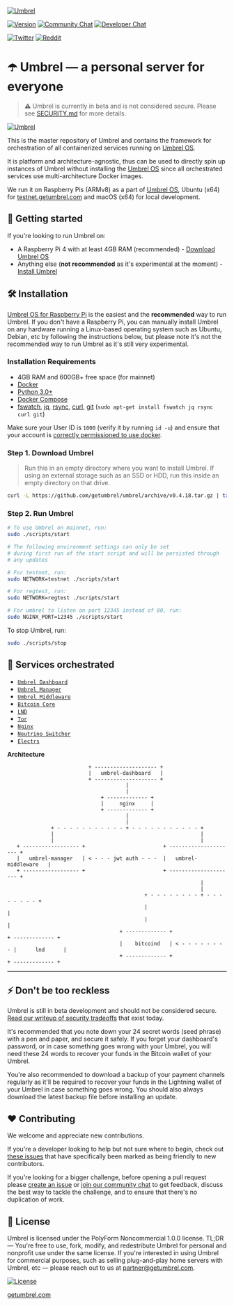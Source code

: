[![Umbrel](https://static.getumbrel.com/github/github-banner-umbrel.svg)](https://github.com/getumbrel/umbrel)

[![Version](https://img.shields.io/github/v/release/getumbrel/umbrel?color=%235351FB&label=version)](https://github.com/getumbrel/umbrel/releases)
[![Community Chat](https://img.shields.io/badge/community%20chat-telegram-%235351FB)](https://t.me/getumbrel)
[![Developer Chat](https://img.shields.io/badge/dev%20chat-keybase-%235351FB)](https://keybase.io/team/getumbrel)

[![Twitter](https://img.shields.io/twitter/follow/getumbrel?style=social)](https://twitter.com/getumbrel)
[![Reddit](https://img.shields.io/reddit/subreddit-subscribers/getumbrel?label=Subscribe%20%2Fr%2Fgetumbrel&style=social)](https://reddit.com/r/getumbrel)

# ☂️ Umbrel — a personal server for everyone
> ⚠️ Umbrel is currently in beta and is not considered secure. Please see [SECURITY.md](SECURITY.md) for more details.

[![Umbrel](https://static.getumbrel.com/github/umbrel-github-hero.png)](https://getumbrel.com)

This is the master repository of Umbrel and contains the framework for orchestration of all containerized services running on [Umbrel OS](https://github.com/getumbrel/umbrel-os).

It is platform and architecture-agnostic, thus can be used to directly spin up instances of Umbrel without installing the [Umbrel OS](https://github.com/getumbrel/umbrel-os) since all orchestrated services use multi-architecture Docker images.

We run it on Raspberry Pis (ARMv8) as a part of [Umbrel OS](https://github.com/getumbrel/umbrel-os), Ubuntu (x64) for [testnet.getumbrel.com](https://testnet.getumbrel.com) and macOS (x64) for local development.

## 🚀 Getting started

If you're looking to run Umbrel on:

- A Raspberry Pi 4 with at least 4GB RAM (recommended) - [Download Umbrel OS](https://github.com/getumbrel/umbrel-os)
- Anything else (**not recommended** as it's experimental at the moment) - [Install Umbrel](#-installation)

## 🛠 Installation

[Umbrel OS for Raspberry Pi](https://github.com/getumbrel/umbrel-os) is the easiest and the **recommended** way to run Umbrel. If you don't have a Raspberry Pi, you can manually install Umbrel on any hardware running a Linux-based operating system such as Ubuntu, Debian, etc by following the instructions below, but please note it's not the recommended way to run Umbrel as it's still very experimental.

### Installation Requirements

- 4GB RAM and 600GB+ free space (for mainnet)
- [Docker](https://docs.docker.com/engine/install)
- [Python 3.0+](https://www.python.org/downloads)
- [Docker Compose](https://docs.docker.com/compose/install)
- [fswatch](https://emcrisostomo.github.io/fswatch/), [jq](https://stedolan.github.io/jq/), [rsync](https://linuxize.com/post/how-to-use-rsync-for-local-and-remote-data-transfer-and-synchronization/#installing-rsync), [curl](https://curl.haxx.se/docs/install.html), [git](https://git-scm.com/downloads) (`sudo apt-get install fswatch jq rsync curl git`)

Make sure your User ID is `1000` (verify it by running `id -u`) and ensure that your account is [correctly permissioned to use docker](https://docs.docker.com/engine/install/linux-postinstall/#manage-docker-as-a-non-root-user).

### Step 1. Download Umbrel

> Run this in an empty directory where you want to install Umbrel. If using an external storage such as an SSD or HDD, run this inside an empty directory on that drive.

```bash
curl -L https://github.com/getumbrel/umbrel/archive/v0.4.18.tar.gz | tar -xz --strip-components=1
```

### Step 2. Run Umbrel

```bash
# To use Umbrel on mainnet, run:
sudo ./scripts/start

# The following environment settings can only be set
# during first run of the start script and will be persisted through
# any updates

# For testnet, run:
sudo NETWORK=testnet ./scripts/start

# For regtest, run:
sudo NETWORK=regtest ./scripts/start

# For umbrel to listen on port 12345 instead of 80, run:
sudo NGINX_PORT=12345 ./scripts/start
```

To stop Umbrel, run:

```bash
sudo ./scripts/stop
```

## 🎹 Services orchestrated

- [`Umbrel Dashboard`](https://github.com/getumbrel/umbrel-dashboard)
- [`Umbrel Manager`](https://github.com/getumbrel/umbrel-manager)
- [`Umbrel Middleware`](https://github.com/getumbrel/umbrel-middleware)
- [`Bitcoin Core`](https://github.com/getumbrel/docker-bitcoind)
- [`LND`](https://github.com/getumbrel/docker-lnd)
- [`Tor`](https://github.com/getumbrel/docker-tor)
- [`Nginx`](https://github.com/nginx/nginx)
- [`Neutrino Switcher`](https://github.com/lncm/docker-lnd-neutrino-switch)
- [`Electrs`](https://github.com/romanz/electrs)


**Architecture**

```
                          + -------------------- +
                          |   umbrel-dashboard   |
                          + -------------------- +
                                      |
                                      |
                              + ------------- +
                              |     nginx     |
                              + ------------- +
                                      |
                                      |
              + - - - - - - - - - - - + - - - - - - - - - - - +
              |                                               |
              |                                               |
   + ------------------ +                         + --------------------- +
   |   umbrel-manager   | < - - - jwt auth - - -  |   umbrel-middleware   |
   + ------------------ +                         + --------------------- +
                                                              |
                                                              |
                                            + - - - - - - - - + - - - - - - - - +
                                            |                                   |
                                            |                                   |
                                    + ------------- +                   + ------------- +
                                    |    bitcoind   | < - - - - - - - - |      lnd      |
                                    + ------------- +                   + ------------- +
```

---

## ⚡️ Don't be too reckless

Umbrel is still in beta development and should not be considered secure. [Read our writeup of security tradeoffs](https://github.com/getumbrel/umbrel/blob/master/SECURITY.md) that exist today.

It's recommended that you note down your 24 secret words (seed phrase) with a pen and paper, and secure it safely. If you forget your dashboard's password, or in case something goes wrong with your Umbrel, you will need these 24 words to recover your funds in the Bitcoin wallet of your Umbrel.

You're also recommended to download a backup of your payment channels regularly as it'll be required to recover your funds in the Lightning wallet of your Umbrel in case something goes wrong. You should also always download the latest backup file before installing an update.

## ❤️ Contributing

We welcome and appreciate new contributions.

If you're a developer looking to help but not sure where to begin, check out [these issues](https://github.com/getumbrel/umbrel/issues?q=is%3Aissue+is%3Aopen+label%3A%22good+first+issue%22) that have specifically been marked as being friendly to new contributors.

If you're looking for a bigger challenge, before opening a pull request please [create an issue](https://github.com/getumbrel/umbrel/issues/new/choose) or [join our community chat](https://t.me/getumbrel) to get feedback, discuss the best way to tackle the challenge, and to ensure that there's no duplication of work.

## 📜 License

Umbrel is licensed under the PolyForm Noncommercial 1.0.0 license. TL;DR — You're free to use, fork, modify, and redestribute Umbrel for personal and nonprofit use under the same license. If you're interested in using Umbrel for commercial purposes, such as selling plug-and-play home servers with Umbrel, etc — please reach out to us at partner@getumbrel.com.

[![License](https://img.shields.io/badge/license-PolyForm%20Noncommercial%201.0.0-%235351FB)](https://github.com/getumbrel/umbrel/blob/master/LICENSE.md)

[getumbrel.com](https://getumbrel.com)
